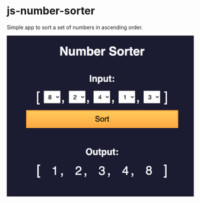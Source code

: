 # js-number-sorter
Simple app to sort a set of numbers in ascending order.


![Number sorter screenshot](<Screenshot 2024-01-15 at 10.21.22.png>)